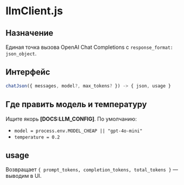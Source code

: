 # llmClient.js

## Назначение
Единая точка вызова OpenAI Chat Completions c `response_format: json_object`.

## Интерфейс
```js
chatJson({ messages, model?, max_tokens? }) -> { json, usage }
```

## Где править модель и температуру
Ищите якорь **[DOCS:LLM_CONFIG]**. По умолчанию:
- `model = process.env.MODEL_CHEAP || "gpt-4o-mini"`
- `temperature = 0.2`

## usage
Возвращает `{ prompt_tokens, completion_tokens, total_tokens }` — выводим в UI.
